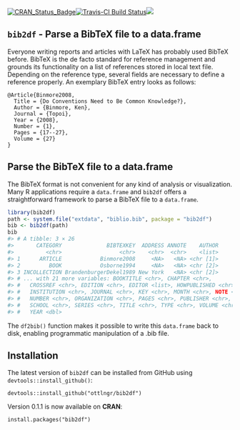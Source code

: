
<!-- README.md is generated from README.Rmd. Please edit that file -->
[![CRAN\_Status\_Badge](http://www.r-pkg.org/badges/version/bib2df)](https://cran.r-project.org/package=bib2df)[![Travis-CI Build Status](https://travis-ci.org/ottlngr/bib2df.svg?branch=master)](https://travis-ci.org/ottlngr/bib2df)[![](http://cranlogs.r-pkg.org/badges/bib2df)](http://cran.rstudio.com/web/packages/bib2df/index.html)

`bib2df` - Parse a BibTeX file to a data.frame
----------------------------------------------

Everyone writing reports and articles with LaTeX has probably used BibTeX before. BibTeX is the de facto standard for reference management and grounds its functionality on a list of references stored in local text file. Depending on the reference type, several fields are necessary to define a reference properly. An exemplary BibTeX entry looks as follows:

    @Article{Binmore2008,
      Title = {Do Conventions Need to Be Common Knowledge?},
      Author = {Binmore, Ken},
      Journal = {Topoi},
      Year = {2008},
      Number = {1},
      Pages = {17--27},
      Volume = {27}
    }

Parse the BibTeX file to a data.frame
-------------------------------------

The BibTeX format is not convenient for any kind of analysis or visualization. Many R applications require a `data.frame` and `bib2df` offers a straightforward framework to parse a BibTeX file to a `data.frame`.

``` r
library(bib2df)
path <- system.file("extdata", "biblio.bib", package = "bib2df")
bib <- bib2df(path)
bib
#> # A tibble: 3 × 26
#>       CATEGORY              BIBTEXKEY  ADDRESS ANNOTE    AUTHOR
#>          <chr>                  <chr>    <chr>  <chr>    <list>
#> 1      ARTICLE            Binmore2008     <NA>   <NA> <chr [1]>
#> 2         BOOK            Osborne1994     <NA>   <NA> <chr [2]>
#> 3 INCOLLECTION BrandenburgerDekel1989 New York   <NA> <chr [2]>
#> # ... with 21 more variables: BOOKTITLE <chr>, CHAPTER <chr>,
#> #   CROSSREF <chr>, EDITION <chr>, EDITOR <list>, HOWPUBLISHED <chr>,
#> #   INSTITUTION <chr>, JOURNAL <chr>, KEY <chr>, MONTH <chr>, NOTE <chr>,
#> #   NUMBER <chr>, ORGANIZATION <chr>, PAGES <chr>, PUBLISHER <chr>,
#> #   SCHOOL <chr>, SERIES <chr>, TITLE <chr>, TYPE <chr>, VOLUME <chr>,
#> #   YEAR <dbl>
```

The `df2bib()` function makes it possible to write this `data.frame` back to disk, enabling programmatic manipulation of a .bib file.

Installation
------------

The latest version of `bib2df` can be installed from GitHub using `devtools::install_github()`:

    devtools::install_github("ottlngr/bib2df")

Version 0.1.1 is now available on **CRAN**:

    install.packages("bib2df")
